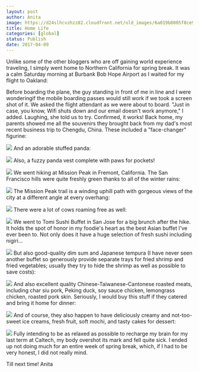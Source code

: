 ```yaml
---
layout: post
author: Anita
image: https://d24slhcvzhzz82.cloudfront.net/old_images/6a019b0005f8ce970d01b7c8e6646d970b-pi.jpg
title: Home Life
categories: [global]
status: Publish
date: 2017-04-09
---
```


Unlike some of the other bloggers who are off gaining world experience traveling, I simply went home to Northern California for spring break. It was a calm Saturday morning at Burbank Bob Hope Airport as I waited for my flight to Oakland:

Before boarding the plane, the guy standing in front of me in line and I were wonderingif the mobile boarding passes would still work if we took a screen shot of it. We asked the flight attendant as we were about to board. "Just in case, you know, Wifi shuts down and our email doesn't work anymore," I added. Laughing, she told us to try. Confirmed, it works!
Back home, my parents showed me all the souvenirs they brought back from my dad's most recent business trip to Chengdu, China. These included a "face-changer" figurine:


![](https://d24slhcvzhzz82.cloudfront.net/old_images/caltech_as_it_happens/6a0105349b8251970b01b7c8e66474970b.jpg)
And an adorable stuffed panda:


![](https://d24slhcvzhzz82.cloudfront.net/old_images/6a019b0005f8ce970d01b8d270c64e970c-pi.jpg)
Also, a fuzzy panda vest complete with paws for pockets!


![](https://d24slhcvzhzz82.cloudfront.net/old_images/caltech_as_it_happens/6a0105349b8251970b01b8d270c672970c.jpg)
We went hiking at Mission Peak in Fremont, California. The San Francisco hills were quite freshly green thanks to all of the winter rains:


![](https://d24slhcvzhzz82.cloudfront.net/old_images/caltech_as_it_happens/6a0105349b8251970b01b7c8e6648d970b.jpg)
The Mission Peak trail is a winding uphill path with gorgeous views of the city at a different angle at every overhang:


![](https://d24slhcvzhzz82.cloudfront.net/old_images/caltech_as_it_happens/6a0105349b8251970b01b8d270c67b970c.jpg)
There were a lot of cows roaming free as well:


![](https://d24slhcvzhzz82.cloudfront.net/old_images/caltech_as_it_happens/6a0105349b8251970b01b7c8e66495970b.jpg)
We went to Tomi Sushi Buffet in San Jose for a big brunch after the hike. It holds the spot of honor in my foodie's heart as the best Asian buffet I've ever been to. Not only does it have a huge selection of fresh sushi including nigiri...


![](https://d24slhcvzhzz82.cloudfront.net/old_images/caltech_as_it_happens/6a0105349b8251970b01b8d270c691970c.jpg)
But also good-quality dim sum and Japanese tempura (I have never seen another buffet so generously provide separate trays for fried shrimp and fried vegetables; usually they try to hide the shrimp as well as possible to save costs):


![](https://d24slhcvzhzz82.cloudfront.net/old_images/caltech_as_it_happens/6a0105349b8251970b01bb0989ba8f970d.jpg)
And also excellent quality Chinese-Taiwanese-Cantonese roasted meats, including char siu pork, Peking duck, soy sauce chicken, lemongrass chicken, roasted pork skin. Seriously, I would buy this stuff if they catered and bring it home for dinner:


![](https://d24slhcvzhzz82.cloudfront.net/old_images/caltech_as_it_happens/6a0105349b8251970b01b8d270c6a0970c.jpg)
And of course, they also happen to have deliciously creamy and not-too-sweet ice creams, fresh fruit, soft mochi, and tasty cakes for dessert:


![](https://d24slhcvzhzz82.cloudfront.net/old_images/caltech_as_it_happens/6a0105349b8251970b01b7c8e664a3970b.jpg)
Fully intending to be as relaxed as possible to recharge my brain for my last term at Caltech, my body overshot its mark and fell quite sick. I ended up not doing much for an entire week of spring break, which, if I had to be very honest, I did not really mind.

Till next time!
Anita
